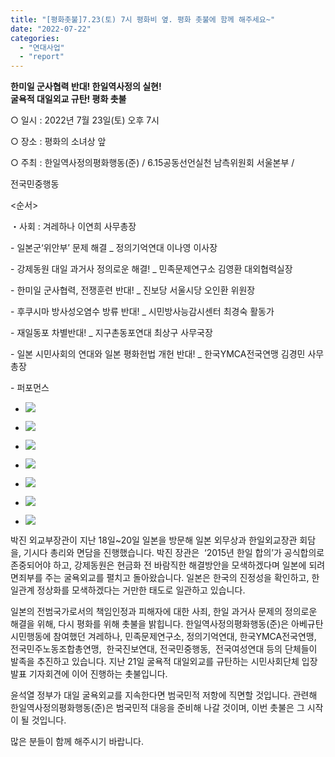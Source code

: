 ```yaml
---
title: "[평화촛불]7.23(토) 7시 평화비 옆. 평화 촛불에 함께 해주세요~"
date: "2022-07-22"
categories: 
  - "연대사업"
  - "report"
---
```


**한미일 군사협력 반대! 한일역사정의 실현!**   
**굴욕적 대일외교 규탄! 평화 촛불**

○ 일시 : 2022년 7월 23일(토) 오후 7시

○ 장소 : 평화의 소녀상 앞 

○ 주최 : 한일역사정의평화행동(준) / 6.15공동선언실천 남측위원회 서울본부 / 

전국민중행동 

<순서>

・사회 : 겨레하나 이연희 사무총장

\- 일본군‘위안부’ 문제 해결 \_ 정의기억연대 이나영 이사장

\- 강제동원 대일 과거사 정의로운 해결! \_ 민족문제연구소 김영환 대외협력실장

\- 한미일 군사협력, 전쟁훈련 반대! \_ 진보당 서울시당 오인환 위원장

\- 후쿠시마 방사성오염수 방류 반대! \_ 시민방사능감시센터 최경숙 활동가

\- 재일동포 차별반대! \_ 지구촌동포연대 최상구 사무국장 

\- 일본 시민사회의 연대와 일본 평화헌법 개헌 반대! \_ 한국YMCA전국연맹 김경민 사무총장

\- 퍼포먼스

- ![](https://womenandwar.net/kr/wp-content/uploads/2022/07/photo_2022-07-22_15-55-41.jpg)
    
- ![](https://womenandwar.net/kr/wp-content/uploads/2022/07/photo_2022-07-22_15-55-43.jpg)
    
- ![](https://womenandwar.net/kr/wp-content/uploads/2022/07/photo_2022-07-22_15-55-45.jpg)
    
- ![](https://womenandwar.net/kr/wp-content/uploads/2022/07/photo_2022-07-22_15-55-46.jpg)
    
- ![](https://womenandwar.net/kr/wp-content/uploads/2022/07/photo_2022-07-22_15-55-48.jpg)
    
- ![](https://womenandwar.net/kr/wp-content/uploads/2022/07/photo_2022-07-22_15-55-50.jpg)
    
- ![](https://womenandwar.net/kr/wp-content/uploads/2022/07/photo_2022-07-22_15-55-52.jpg)
    

박진 외교부장관이 지난 18일~20일 일본을 방문해 일본 외무상과 한일외교장관 회담을, 기시다 총리와 면담을 진행했습니다. 박진 장관은  ‘2015년 한일 합의’가 공식합의로 존중되어야 하고, 강제동원은 현금화 전 바람직한 해결방안을 모색하겠다며 일본에 되려 면죄부를 주는 굴욕외교를 펼치고 돌아왔습니다. 일본은 한국의 진정성을 확인하고, 한일관계 정상화를 모색하겠다는 거만한 태도로 일관하고 있습니다.

일본의 전범국가로서의 책임인정과 피해자에 대한 사죄, 한일 과거사 문제의 정의로운 해결을 위해, 다시 평화를 위해 촛불을 밝힙니다. 한일역사정의평화행동(준)은 아베규탄 시민행동에 참여했던 겨레하나, 민족문제연구소, 정의기억연대, 한국YMCA전국연맹, 전국민주노동조합총연맹,  한국진보연대, 전국민중행동,  전국여성연대 등의 단체들이 발족을 추진하고 있습니다. 지난 21일 굴욕적 대일외교를 규탄하는 시민사회단체 입장발표 기자회견에 이어 진행하는 촛불입니다. 

윤석열 정부가 대일 굴욕외교를 지속한다면 범국민적 저항에 직면할 것입니다. 관련해 한일역사정의평화행동(준)은 범국민적 대응을 준비해 나갈 것이며, 이번 촛불은 그 시작이 될 것입니다. 

많은 분들이 함께 해주시기 바랍니다.
